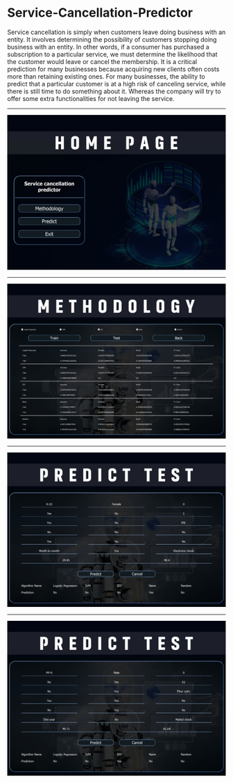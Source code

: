 # Service-Cancellation-Predictor
Service cancellation is simply when customers leave doing business with an entity. It involves determining the possibility of customers stopping doing business with an entity. In other words, if a consumer has purchased a subscription to a particular service, we must determine the likelihood that the customer would leave or cancel the membership. It is a critical prediction for many businesses because acquiring new clients often costs more than retaining existing ones. For many businesses, the ability to predict that a particular customer is at a high risk of canceling service, while there is still time to do something about it. Whereas the company will try to offer some extra functionalities for not leaving the service.

----

![](screen_1.png)

----

![](screen_2.png)

----

![](screen_3.png)

----

![](screen_4.png)
